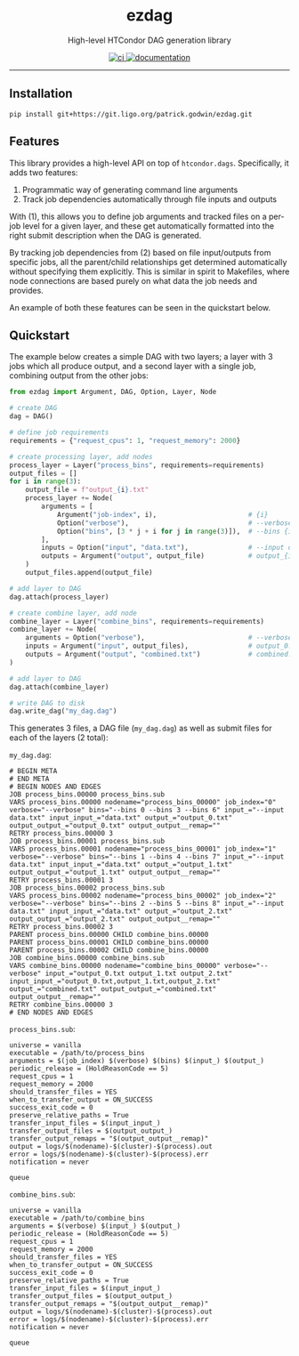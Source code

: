 <h1 align="center">ezdag</h1>

<p align="center">High-level HTCondor DAG generation library</p>

<p align="center">
  <a href="https://git.ligo.org/patrick.godwin/ezdag/-/pipelines/latest">
    <img alt="ci" src="https://git.ligo.org/patrick.godwin/ezdag/badges/main/pipeline.svg" />
  </a>
  <a href="https://docs.ligo.org/patrick.godwin/ezdag/">
    <img alt="documentation" src="https://img.shields.io/badge/docs-mkdocs%20material-blue.svg?style=flat" />
  </a>
</p>

---

## Installation

```
pip install git+https://git.ligo.org/patrick.godwin/ezdag.git
```

## Features

This library provides a high-level API on top of `htcondor.dags`. Specifically, it adds two features:

1. Programmatic way of generating command line arguments
2. Track job dependencies automatically through file inputs and outputs

With (1), this allows you to define job arguments and tracked files on a per-job level for a given layer,
and these get automatically formatted into the right submit description when the DAG is generated.

By tracking job dependencies from (2) based on file input/outputs from specific jobs, all the parent/child
relationships get determined automatically without specifying them explicitly. This is similar in spirit
to Makefiles, where node connections are based purely on what data the job needs and provides.

An example of both these features can be seen in the quickstart below.

## Quickstart

The example below creates a simple DAG with two layers; a layer with 3 jobs which all produce output, and
a second layer with a single job, combining output from the other jobs:

```python
from ezdag import Argument, DAG, Option, Layer, Node

# create DAG
dag = DAG()

# define job requirements
requirements = {"request_cpus": 1, "request_memory": 2000}

# create processing layer, add nodes
process_layer = Layer("process_bins", requirements=requirements)
output_files = []
for i in range(3):
    output_file = f"output_{i}.txt"
    process_layer += Node(
        arguments = [
            Argument("job-index", i),                       # {i}
            Option("verbose"),                              # --verbose
            Option("bins", [3 * j + i for j in range(3)]),  # --bins {i} --bins {3 + i} --bins {6 + i}
        ],
        inputs = Option("input", "data.txt"),               # --input data.txt
        outputs = Argument("output", output_file)           # output_{i}.txt
    )
    output_files.append(output_file)

# add layer to DAG
dag.attach(process_layer)

# create combine layer, add node
combine_layer = Layer("combine_bins", requirements=requirements)
combine_layer += Node(
    arguments = Option("verbose"),                          # --verbose
    inputs = Argument("input", output_files),               # output_0.txt output_1.txt output_2.txt
    outputs = Argument("output", "combined.txt")            # combined.txt
)

# add layer to DAG
dag.attach(combine_layer)

# write DAG to disk
dag.write_dag("my_dag.dag")
```

This generates 3 files, a DAG file (`my_dag.dag`) as well as submit files for each of the layers (2 total):

`my_dag.dag`:

```
# BEGIN META
# END META
# BEGIN NODES AND EDGES
JOB process_bins.00000 process_bins.sub
VARS process_bins.00000 nodename="process_bins_00000" job_index="0" verbose="--verbose" bins="--bins 0 --bins 3 --bins 6" input_="--input data.txt" input_input_="data.txt" output_="output_0.txt" output_output_="output_0.txt" output_output__remap=""
RETRY process_bins.00000 3
JOB process_bins.00001 process_bins.sub
VARS process_bins.00001 nodename="process_bins_00001" job_index="1" verbose="--verbose" bins="--bins 1 --bins 4 --bins 7" input_="--input data.txt" input_input_="data.txt" output_="output_1.txt" output_output_="output_1.txt" output_output__remap=""
RETRY process_bins.00001 3
JOB process_bins.00002 process_bins.sub
VARS process_bins.00002 nodename="process_bins_00002" job_index="2" verbose="--verbose" bins="--bins 2 --bins 5 --bins 8" input_="--input data.txt" input_input_="data.txt" output_="output_2.txt" output_output_="output_2.txt" output_output__remap=""
RETRY process_bins.00002 3
PARENT process_bins.00000 CHILD combine_bins.00000
PARENT process_bins.00001 CHILD combine_bins.00000
PARENT process_bins.00002 CHILD combine_bins.00000
JOB combine_bins.00000 combine_bins.sub
VARS combine_bins.00000 nodename="combine_bins_00000" verbose="--verbose" input_="output_0.txt output_1.txt output_2.txt" input_input_="output_0.txt,output_1.txt,output_2.txt" output_="combined.txt" output_output_="combined.txt" output_output__remap=""
RETRY combine_bins.00000 3
# END NODES AND EDGES
```

`process_bins.sub`:

```
universe = vanilla
executable = /path/to/process_bins
arguments = $(job_index) $(verbose) $(bins) $(input_) $(output_)
periodic_release = (HoldReasonCode == 5)
request_cpus = 1
request_memory = 2000
should_transfer_files = YES
when_to_transfer_output = ON_SUCCESS
success_exit_code = 0
preserve_relative_paths = True
transfer_input_files = $(input_input_)
transfer_output_files = $(output_output_)
transfer_output_remaps = "$(output_output__remap)"
output = logs/$(nodename)-$(cluster)-$(process).out
error = logs/$(nodename)-$(cluster)-$(process).err
notification = never

queue
```

`combine_bins.sub`:

```
universe = vanilla
executable = /path/to/combine_bins
arguments = $(verbose) $(input_) $(output_)
periodic_release = (HoldReasonCode == 5)
request_cpus = 1
request_memory = 2000
should_transfer_files = YES
when_to_transfer_output = ON_SUCCESS
success_exit_code = 0
preserve_relative_paths = True
transfer_input_files = $(input_input_)
transfer_output_files = $(output_output_)
transfer_output_remaps = "$(output_output__remap)"
output = logs/$(nodename)-$(cluster)-$(process).out
error = logs/$(nodename)-$(cluster)-$(process).err
notification = never

queue
```
